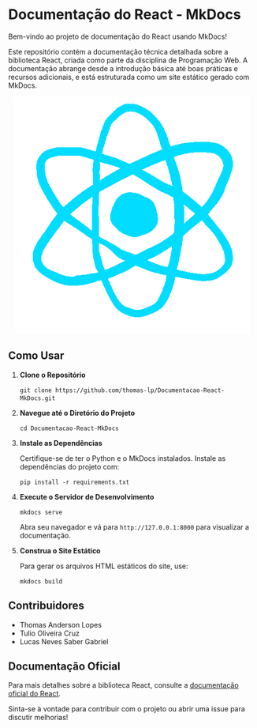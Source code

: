 # Documentação do React - MkDocs

Bem-vindo ao projeto de documentação do React usando MkDocs!

Este repositório contém a documentação técnica detalhada sobre a biblioteca React, criada como parte da disciplina de Programação Web. A documentação abrange desde a introdução básica até boas práticas e recursos adicionais, e está estruturada como um site estático gerado com MkDocs.

<div align="center">
  <img src="mkdocs/minha-docs-mkdocs//docs/imgs/react.gif" alt="React GIF" style="max-width: 100%; height: auto;" />
</div>

## Como Usar

1. **Clone o Repositório**

   ```
   git clone https://github.com/thomas-lp/Documentacao-React-MkDocs.git
   ```

2. **Navegue até o Diretório do Projeto**

   ```
   cd Documentacao-React-MkDocs
   ```

3. **Instale as Dependências**

   Certifique-se de ter o Python e o MkDocs instalados. Instale as dependências do projeto com:

   ```
   pip install -r requirements.txt
   ```

4. **Execute o Servidor de Desenvolvimento**

   ```
   mkdocs serve
   ```

   Abra seu navegador e vá para `http://127.0.0.1:8000` para visualizar a documentação.

5. **Construa o Site Estático**

   Para gerar os arquivos HTML estáticos do site, use:

   ```
   mkdocs build
   ```

## Contribuidores

- Thomas Anderson Lopes
- Tulio Oliveira Cruz
- Lucas Neves Saber Gabriel

## Documentação Oficial

Para mais detalhes sobre a biblioteca React, consulte a [documentação oficial do React](https://reactjs.org/docs/getting-started.html).

Sinta-se à vontade para contribuir com o projeto ou abrir uma issue para discutir melhorias!
